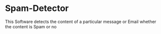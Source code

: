 # Spam-Detector
This Software detects the content of a particular message or Email whether the content is Spam or no
